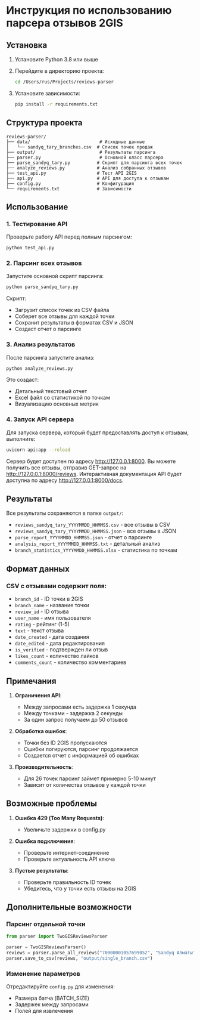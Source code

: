 # Инструкция по использованию парсера отзывов 2GIS

## Установка

1. Установите Python 3.8 или выше
2. Перейдите в директорию проекта:
   ```bash
   cd /Users/rus/Projects/reviews-parser
   ```

3. Установите зависимости:
   ```bash
   pip install -r requirements.txt
   ```

## Структура проекта

```
reviews-parser/
├── data/                          # Исходные данные
│   └── sandyq_tary_branches.csv  # Список точек продаж
├── output/                        # Результаты парсинга
├── parser.py                      # Основной класс парсера
├── parse_sandyq_tary.py          # Скрипт для парсинга всех точек
├── analyze_reviews.py            # Анализ собранных отзывов
├── test_api.py                   # Тест API 2GIS
├── api.py                        # API для доступа к отзывам
├── config.py                     # Конфигурация
└── requirements.txt              # Зависимости
```

## Использование

### 1. Тестирование API
Проверьте работу API перед полным парсингом:
```bash
python test_api.py
```

### 2. Парсинг всех отзывов
Запустите основной скрипт парсинга:
```bash
python parse_sandyq_tary.py
```

Скрипт:
- Загрузит список точек из CSV файла
- Соберет все отзывы для каждой точки
- Сохранит результаты в форматах CSV и JSON
- Создаст отчет о парсинге

### 3. Анализ результатов
После парсинга запустите анализ:
```bash
python analyze_reviews.py
```

Это создаст:
- Детальный текстовый отчет
- Excel файл со статистикой по точкам
- Визуализацию основных метрик

### 4. Запуск API сервера
Для запуска сервера, который будет предоставлять доступ к отзывам, выполните:
```bash
uvicorn api:app --reload
```
Сервер будет доступен по адресу http://127.0.0.1:8000.
Вы можете получить все отзывы, отправив GET-запрос на http://127.0.0.1:8000/reviews.
Интерактивная документация API будет доступна по адресу http://127.0.0.1:8000/docs.

## Результаты

Все результаты сохраняются в папке `output/`:

- `reviews_sandyq_tary_YYYYMMDD_HHMMSS.csv` - все отзывы в CSV
- `reviews_sandyq_tary_YYYYMMDD_HHMMSS.json` - все отзывы в JSON
- `parse_report_YYYYMMDD_HHMMSS.json` - отчет о парсинге
- `analysis_report_YYYYMMDD_HHMMSS.txt` - детальный анализ
- `branch_statistics_YYYYMMDD_HHMMSS.xlsx` - статистика по точкам

## Формат данных

### CSV с отзывами содержит поля:
- `branch_id` - ID точки в 2GIS
- `branch_name` - название точки
- `review_id` - ID отзыва
- `user_name` - имя пользователя
- `rating` - рейтинг (1-5)
- `text` - текст отзыва
- `date_created` - дата создания
- `date_edited` - дата редактирования
- `is_verified` - подтвержден ли отзыв
- `likes_count` - количество лайков
- `comments_count` - количество комментариев

## Примечания

1. **Ограничения API**: 
   - Между запросами есть задержка 1 секунда
   - Между точками - задержка 2 секунды
   - За один запрос получаем до 50 отзывов

2. **Обработка ошибок**:
   - Точки без ID 2GIS пропускаются
   - Ошибки логируются, парсинг продолжается
   - Создается отчет с информацией об ошибках

3. **Производительность**:
   - Для 26 точек парсинг займет примерно 5-10 минут
   - Зависит от количества отзывов у каждой точки

## Возможные проблемы

1. **Ошибка 429 (Too Many Requests)**:
   - Увеличьте задержки в config.py
   
2. **Ошибка подключения**:
   - Проверьте интернет-соединение
   - Проверьте актуальность API ключа

3. **Пустые результаты**:
   - Проверьте правильность ID точек
   - Убедитесь, что у точки есть отзывы на 2GIS

## Дополнительные возможности

### Парсинг отдельной точки
```python
from parser import TwoGISReviewsParser

parser = TwoGISReviewsParser()
reviews = parser.parse_all_reviews("70000001057699052", "Sandyq Алматы")
parser.save_to_csv(reviews, "output/single_branch.csv")
```

### Изменение параметров
Отредактируйте `config.py` для изменения:
- Размера батча (BATCH_SIZE)
- Задержек между запросами
- Полей для извлечения
